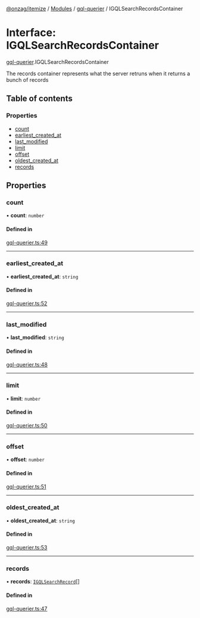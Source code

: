 [@onzag/itemize](../README.md) / [Modules](../modules.md) / [gql-querier](../modules/gql_querier.md) / IGQLSearchRecordsContainer

# Interface: IGQLSearchRecordsContainer

[gql-querier](../modules/gql_querier.md).IGQLSearchRecordsContainer

The records container represents what the server retruns
when it returns a bunch of records

## Table of contents

### Properties

- [count](gql_querier.IGQLSearchRecordsContainer.md#count)
- [earliest\_created\_at](gql_querier.IGQLSearchRecordsContainer.md#earliest_created_at)
- [last\_modified](gql_querier.IGQLSearchRecordsContainer.md#last_modified)
- [limit](gql_querier.IGQLSearchRecordsContainer.md#limit)
- [offset](gql_querier.IGQLSearchRecordsContainer.md#offset)
- [oldest\_created\_at](gql_querier.IGQLSearchRecordsContainer.md#oldest_created_at)
- [records](gql_querier.IGQLSearchRecordsContainer.md#records)

## Properties

### count

• **count**: `number`

#### Defined in

[gql-querier.ts:49](https://github.com/onzag/itemize/blob/f2db74a5/gql-querier.ts#L49)

___

### earliest\_created\_at

• **earliest\_created\_at**: `string`

#### Defined in

[gql-querier.ts:52](https://github.com/onzag/itemize/blob/f2db74a5/gql-querier.ts#L52)

___

### last\_modified

• **last\_modified**: `string`

#### Defined in

[gql-querier.ts:48](https://github.com/onzag/itemize/blob/f2db74a5/gql-querier.ts#L48)

___

### limit

• **limit**: `number`

#### Defined in

[gql-querier.ts:50](https://github.com/onzag/itemize/blob/f2db74a5/gql-querier.ts#L50)

___

### offset

• **offset**: `number`

#### Defined in

[gql-querier.ts:51](https://github.com/onzag/itemize/blob/f2db74a5/gql-querier.ts#L51)

___

### oldest\_created\_at

• **oldest\_created\_at**: `string`

#### Defined in

[gql-querier.ts:53](https://github.com/onzag/itemize/blob/f2db74a5/gql-querier.ts#L53)

___

### records

• **records**: [`IGQLSearchRecord`](gql_querier.IGQLSearchRecord.md)[]

#### Defined in

[gql-querier.ts:47](https://github.com/onzag/itemize/blob/f2db74a5/gql-querier.ts#L47)
